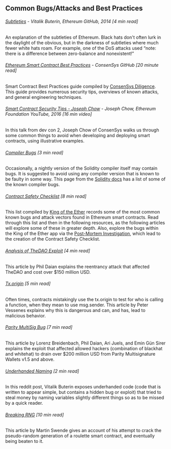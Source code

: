 ## Common Bugs/Attacks and Best Practices

###### [Subtleties](https://github.com/ethereum/wiki/wiki/subtleties) - Vitalik Buterin, Ethereum GitHub, 2014 \[4 min read\]

An explanation of the subtleties of Ethereum. Black hats don't often lurk in the daylight of the obvious, but in the darkness of subtleties where much fewer white hats roam. For example, one of the DoS attacks used “note: there is a difference between zero-balance and nonexistent!”

###### [Ethereum Smart Contract Best Practices](https://consensys.github.io/smart-contract-best-practices/) - ConsenSys GitHub \[20 minute read\]

Smart Contract Best Practices guide compiled by [ConsenSys Diligence](https://media.consensys.net/introducing-consensys-diligence-cf38f83948c). This guide provides numerous security tips, overviews of known attacks, and general engineering techniques.

###### [Smart Contract Security Tips - Joseph Chow](https://www.youtube.com/watch?v=_pqDAMRwkzY) - Joseph Chow, Ethereum Foundation YouTube, 2016 \[16 min video\]

In this talk from dev con 2, Joseph Chow of ConsenSys walks us through some common things to avoid when developing and deploying smart contracts, using illustrative examples.

###### [Compiler Bugs](http://solidity.readthedocs.io/en/develop/bugs.html) \[3 min read\]

Occasionally, a nightly version of the Solidity compiler itself may contain bugs. It is suggested to avoid using any compiler version that is known to be faulty in some way.  This page from the [Solidity docs](http://solidity.readthedocs.io/en/develop/index.html) has a list of some of the known compiler bugs.

###### [Contract Safety Checklist](https://www.kingoftheether.com/contract-safety-checklist.html) \[8 min read\]

This list compiled by [King of the Ether](https://www.kingoftheether.com/thrones/kingoftheether/index.html) records some of the most common known bugs and attack vectors found in Ethereum smart contracts.  Read through this list and then in the following resources, as the following articles will explore some of these in greater depth. Also, explore the bugs within the King of the Ether app via the [Post-Mortem Investigation](http://www.kingoftheether.com/postmortem.html), which lead to the creation of the Contract Safety Checklist.

###### [Analysis of TheDAO Exploit](http://hackingdistributed.com/2016/06/18/analysis-of-the-dao-exploit/) \[4 min read\]

This article by Phil Daian explains the reentrancy attack that affected TheDAO and cost over $150 million USD.

###### [Tx.origin](http://vessenes.com/tx-origin-and-ethereum-oh-my/) \[5 min read\]

Often times, contracts mistakingly use the tx.origin to test for who is calling a function, when they mean to use msg.sender.  This article by Peter Vessenes explains why this is dangerous and can, and has, lead to malicious behavior.

###### [Parity MultiSig Bug](http://hackingdistributed.com/2017/07/22/deep-dive-parity-bug/) \[7 min read\]

This article by Lorenz Breidenbach, Phil Daian, Ari Juels, and Emin Gün Sirer explains the exploit that affected allowed hackers \(combination of blackhat and whitehat\) to drain over $200 million USD from Parity Multisignature Wallets v1.5 and above.

###### [Underhanded Naming](https://www.reddit.com/r/ethereum/comments/4e5y30/live_example_of_underhanded_solidity_coding_on/) \[2 min read\]

In this reddit post, Vitalik Buterin exposes underhanded code \(code that is written to appear simple, but contains a hidden bug or exploit\) that tried to steal money by naming variables slightly different things so as to be missed by a quick reader.

###### [Breaking RNG](http://martin.swende.se/blog/Breaking_the_house.html) \[10 min read\]

This article by Martin Swende gives an account of his attempt to crack the pseudo-random generation of a roulette smart contract, and eventually being beaten to it.

